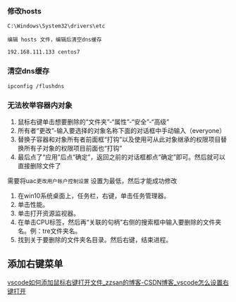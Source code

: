 ### 修改hosts

```shell
C:\Windows\System32\drivers\etc

编辑 hosts 文件，编辑后清空dns缓存

192.168.111.133 centos7
```

### 清空dns缓存

```shell
ipconfig /flushdns
```

###  无法枚举容器内对象
1.	鼠标右键单击想要删除的“文件夹”-“属性”-“安全”-“高级”
2.	所有者“更改”-输入要选择的对象名称下面的对话框中手动输入（everyone）
3.	替换子容器和对象所有者前面框“打钩”以及使用可从此对象继承的权限项目替换所有子对象的权限项目前面也“打钩”
4.	最后点了“应用”后点“确定”，返回之前的对话框都点“确定”即可。然后就可以直接删除文件了

  
  

需要将uac`更改用户帐户控制设置` 设置为最低，然后才能成功修改
1. 在win10系统桌面上，任务栏，右键，单击任务管理器。
2.  单击性能。
3. 单击打开资源监视器。
4. 在单击CPU标签，然后再“关联的句柄”右侧的搜索框中输入要删除的文件夹名。例：tre文件夹名。
5. 找到关于要删除的文件夹名目录。然后右键，结束进程。


## 添加右键菜单

[vscode如何添加鼠标右键打开文件_zzsan的博客-CSDN博客_vscode怎么设置右键打开](https://blog.csdn.net/zzsan/article/details/79305279)